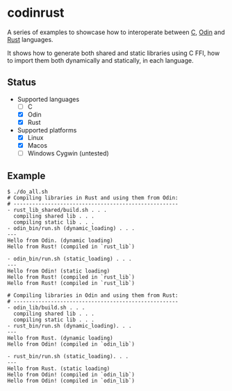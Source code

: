 # codinrust

A series of examples to showcase how to interoperate between
[C], [Odin] and [Rust] languages.

[C]: https://www.gnu.org/software/gnu-c-manual/gnu-c-manual.html
[Rust]: https://www.rust-lang.org/
[Odin]: https://odin-lang.org/

It shows how to generate both shared and static libraries using C FFI, how to
import them both dynamically and statically, in each language.

## Status

- Supported languages
  - [ ] C
  - [x] Odin
  - [x] Rust
- Supported platforms
  - [x] Linux
  - [x] Macos
  - [ ] Windows Cygwin (untested)

## Example

```
$ ./do_all.sh
# Compiling libraries in Rust and using them from Odin:
# -----------------------------------------------------
- rust_lib_shared/build.sh . . .
  compiling shared lib . . .
  compiling static lib . . .
- odin_bin/run.sh (dynamic_loading) . . .
---
Hello from Odin. (dynamic loading)
Hello from Rust! (compiled in `rust_lib`)

- odin_bin/run.sh (static_loading) . . .
---
Hello from Odin! (static loading)
Hello from Rust! (compiled in `rust_lib`)
Hello from Rust! (compiled in `rust_lib`)

# Compiling libraries in Odin and using them from Rust:
# -----------------------------------------------------
- odin_lib/build.sh . . .
  compiling shared lib . . .
  compiling static lib . . .
- rust_bin/run.sh (dynamic_loading). . .
---
Hello from Rust. (dynamic loading)
Hello from Odin! (compiled in `odin_lib`)

- rust_bin/run.sh (static_loading). . .
---
Hello from Rust. (static loading)
Hello from Odin! (compiled in `odin_lib`)
Hello from Odin! (compiled in `odin_lib`)
```
